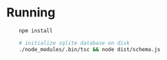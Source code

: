 # Running

```bash
    npm install

    # initialize sqlite database on disk
    ./node_modules/.bin/tsc && node dist/schema.js
```
